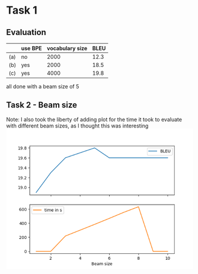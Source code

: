 # Task 1
## Evaluation
| |use BPE|vocabulary size|BLEU|
|---|---|---|---|
|(a)|no|2000|12.3|
|(b)|yes|2000|18.5|
|(c)|yes|4000|19.8|
all done with a beam size of 5
## Task 2 - Beam size
Note: I also took the liberty of adding plot for the time it took to evaluate with different beam sizes, as I thought this was interesting
![image of the line plot relating the beams size to BLEU-score and time in seconds](results/graph.png)

